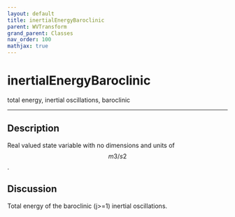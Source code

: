 ```yaml
---
layout: default
title: inertialEnergyBaroclinic
parent: WVTransform
grand_parent: Classes
nav_order: 100
mathjax: true
---
```


#  inertialEnergyBaroclinic

total energy, inertial oscillations, baroclinic


---

## Description
Real valued state variable with no dimensions and units of $$m3/s2$$.

## Discussion

Total energy of the baroclinic (j>=1) inertial oscillations.

